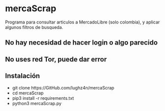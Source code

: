 # mercaScrap
Programa para consultar articulos a MercadoLibre (solo colombia), y aplicar algunos filtros de busqueda.
## No hay necesidad de hacer login o algo parecido
## No uses red Tor, puede dar error
## Instalación

<ul>
<li>git clone https://GitHub.com/lughz4n/mercaScrap</li>
<li>cd mercaScrap</li>
<li>pip3 install -r requirements.txt</li>
<li>python3 mercaScrap.py</li>
</ul>


